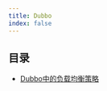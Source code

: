 ```yaml
---
title: Dubbo
index: false
---
```


## 目录

- [Dubbo中的负载均衡策略](all-of-load-balance-strategies-in-dubbo.md)